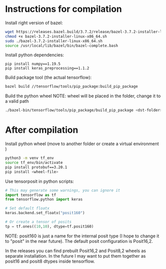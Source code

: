 # Instructions for compilation


Install right version of bazel:

```bash
wget https://releases.bazel.build/3.7.2/release/bazel-3.7.2-installer-linux-x86_64.sh
chmod +x bazel-3.7.2-installer-linux-x86_64.sh
sudo ./bazel-3.7.2-installer-linux-x86_64.sh
source /usr/local/lib/bazel/bin/bazel-complete.bash
```

Install python dependencies:

```
pip install numpy==1.19.5 
pip install keras_preprocessing==1.1.2
```

Build package tool (the actual tensorflow):

```bash
bazel build //tensorflow/tools/pip_package:build_pip_package
```

Build the python wheel
NOTE: wheel will be placed in the <dst-folder> folder, change it to a valid path

```bash
./bazel-bin/tensorflow/tools/pip_package/build_pip_package <dst-folder>
```

# After compilation

Install python wheel (move to another folder or create a virtual environment )

```bash
python3 -m venv tf_env
source tf_env/bin/activate
pip install protobuf==3.20.1
pip install <wheel-file>
```

Use tensorposit in python scripts:

```python
# This may generate some warnings, you can ignore it
import tensorflow as tf
from tensorflow.python import keras

# Set default floatx
keras.backend.set_floatx("posit160")

# Or create a tensor of posits
tp = tf.ones((10,10), dtype=tf.posit160)
```

NOTE: posit160 is just a name for the internal posit type (I hope to change it to "posit" in the near future). 
The default posit configuration is Posit16,2. 

In the releases you can find prebuilt Posit16,2 and Posit8,2 wheels as separate installation. In the future I may want to put them together as posit16 and posit8 dtypes inside tensorflow.
